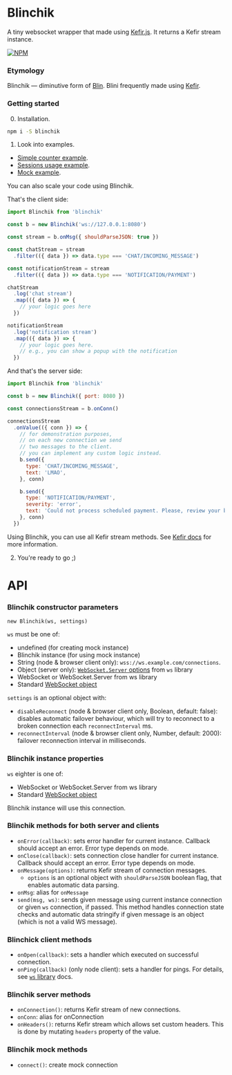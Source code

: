 # Blinchik

A tiny websocket wrapper that made using [Kefir.js](https://kefirjs.github.io/kefir/).
It returns a Kefir stream instance.

[![NPM](https://nodei.co/npm/blinchik.png?downloads=true&downloadRank=true&stars=true)](https://nodei.co/npm/blinchik/)

### Etymology

Blinchik — diminutive form of [Blin](https://en.wikipedia.org/wiki/Blini).
Blini frequently made using [Kefir](https://en.wikipedia.org/wiki/Kefir).

### Getting started

0. Installation.

```sh
npm i -S blinchik
```

1. Look into examples.

- [Simple counter example](examples/simple).
- [Sessions usage example](examples/sessions).
- [Mock example](examples/mock).

You can also scale your code using Blinchik.

That's the client side:

```javascript
import Blinchik from 'blinchik'

const b = new Blinchik('ws://127.0.0.1:8080')

const stream = b.onMsg({ shouldParseJSON: true })

const chatStream = stream
  .filter(({ data }) => data.type === 'CHAT/INCOMING_MESSAGE')

const notificationStream = stream
  .filter(({ data }) => data.type === 'NOTIFICATION/PAYMENT')

chatStream
  .log('chat stream')
  .map(({ data }) => {
    // your logic goes here
  })

notificationStream
  .log('notification stream')
  .map(({ data }) => {
    // your logic goes here.
    // e.g., you can show a popup with the notification
  })
```

And that's the server side:

```javascript
import Blinchik from 'blinchik'

const b = new Blinchik({ port: 8080 })

const connectionsStream = b.onConn()

connectionsStream
  .onValue(({ conn }) => {
    // for demonstration purposes,
    // on each new connection we send
    // two messages to the client.
    // you can implement any custom logic instead.
    b.send({
      type: 'CHAT/INCOMING_MESSAGE',
      text: 'LMAO',
    }, conn)

    b.send({
      type: 'NOTIFICATION/PAYMENT',
      severity: 'error',
      text: 'Could not process scheduled payment. Please, review your billing settings.',
    }, conn)
  })
```

Using Blinchik, you can use all Kefir stream methods. See [Kefir docs](https://kefirjs.github.io/kefir/) for more information.

2. You're ready to go ;)

# API

### Blinchik constructor parameters

`new Blinchik(ws, settings)`

`ws` must be one of:

- undefined (for creating mock instance)
- Blinchik instance (for using mock instance)
- String (node & browser client only): `wss://ws.example.com/connections`.
- Object (server only): [`WebSocket.Server` options](http://npmjs.com/ws) from `ws` library
- WebSocket or WebSocket.Server from ws library
- Standard [WebSocket object](https://developer.mozilla.org/ru/docs/Web/API/WebSocket)

`settings` is an optional object with:

- `disableReconnect` (node & browser client only, Boolean, default: false): disables automatic failover behaviour,
  which will try to reconnect to a broken connection each `reconnectInterval` ms.
- `reconnectInterval` (node & browser client only, Number, default: 2000): failover reconnection interval in milliseconds.

### Blinchik instance properties

`ws` eighter is one of:

- WebSocket or WebSocket.Server from ws library
- Standard [WebSocket object](https://developer.mozilla.org/ru/docs/Web/API/WebSocket)

Blinchik instance will use this connection.

### Blinchik methods for both server and clients

- `onError(callback)`: sets error handler for current instance. Callback should accept an error. Error type depends on mode.
- `onClose(callback)`: sets connection close handler for current instance. Callback should accept an error. Error type depends on mode.
- `onMessage(options)`: returns Kefir stream of connection messages.
  - `options` is an optional object with `shouldParseJSON` boolean flag, that enables automatic data parsing.
- `onMsg`: alias for `onMessage`
- `send(msg, ws)`: sends given message using current instance connection or given `ws` connection, if passed.
  This method handles connection state checks and automatic data stringify if given message is an object (which is not a valid WS message).

### Blinchick client methods

- `onOpen(callback)`: sets a handler which executed on successful connection.
- `onPing(callback)` (only node client): sets a handler for pings.
  For details, see [`ws` library](http://npmjs.com/ws) docs.

### Blinchik server methods

- `onConnection()`: returns Kefir stream of new connections.
- `onConn`: alias for onConnection
- `onHeaders()`: returns Kefir stream which allows set custom headers.
  This is done by mutating `headers` property of the value.

### Blinchik mock methods

- `connect()`: create mock connection
